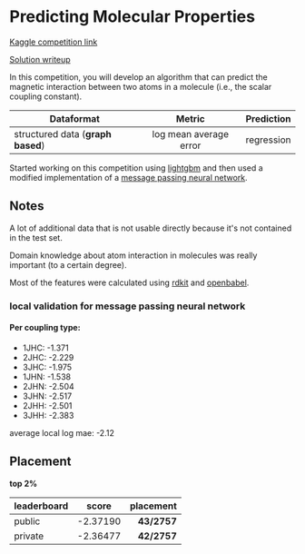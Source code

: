 # Predicting Molecular Properties

[Kaggle competition link](https://www.kaggle.com/c/champs-scalar-coupling)

[Solution writeup](https://www.kaggle.com/c/champs-scalar-coupling/discussion/106263)

In this competition, you will develop an algorithm that can predict the magnetic interaction between two atoms in a molecule 
(i.e., the scalar coupling constant).

| Dataformat   |      Metric      |  Prediction |
|----------|:-------------:|------:|
| structured data (__graph based__) | log mean average error | regression |

Started working on this competition using [lightgbm](https://github.com/microsoft/LightGBM) and then used a modified implementation of a [message passing neural network](https://arxiv.org/pdf/1704.01212.pdf).

## Notes

A lot of additional data that is not usable directly because it's not contained in the test set.

Domain knowledge about atom interaction in molecules was really important (to a certain degree).

Most of the features were calculated using [rdkit](https://www.rdkit.org/docs/GettingStartedInPython.html) and [openbabel](http://openbabel.org/docs/current/UseTheLibrary/Python.html).

### local validation for message passing neural network

#### Per coupling type:
- 1JHC: -1.371
- 2JHC: -2.229
- 3JHC: -1.975
- 1JHN: -1.538
- 2JHN: -2.504
- 3JHN: -2.517
- 2JHH: -2.501
- 3JHH: -2.383 

average local log mae: -2.12

## Placement
__top 2%__

| leaderboard   | score | placement |
|----------|:-------------:|---------:|
| public | -2.37190 | __43/2757__ |
| private | -2.36477 | __42/2757__ |
